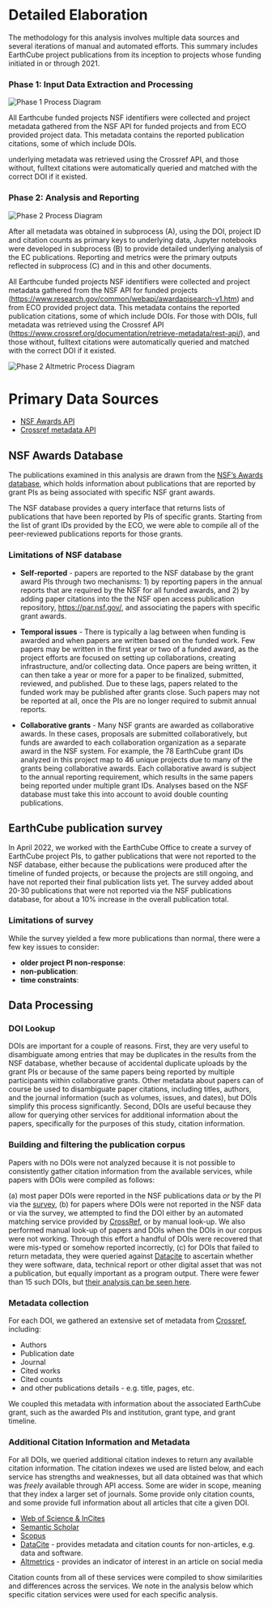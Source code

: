 # Detailed Elaboration

The methodology for this analysis involves multiple data sources and several iterations of manual and automated efforts. This summary includes  EarthCube project publications from its inception to projects whose funding initiated in or through 2021.
    
    
### Phase 1: Input Data Extraction and Processing
![Phase 1 Process Diagram](/data/assets/ec_process_phase1.png)

All Earthcube funded projects NSF identifiers were collected and project metadata gathered from the NSF API for funded projects and from ECO provided project data.  This metadata contains the reported publication citations, some of which include DOIs.  

underlying  metadata was retrieved using the Crossref API, and those without, fulltext citations were automatically queried and matched with the correct DOI if it existed.

### Phase 2: Analysis and Reporting

![Phase 2 Process Diagram](/data/assets/ec_process_phase2.png)

After all metadata was obtained in subprocess (A), using the DOI, project ID and citation counts as primary keys to underlying data, Jupyter notebooks were developed in subprocess (B) to provide detailed underlying analysis of the EC publications.  Reporting and metrics were the primary outputs reflected in subprocess (C) and in this and other documents.

All Earthcube funded projects NSF identifiers were collected and project metadata gathered from the NSF API for funded projects (https://www.research.gov/common/webapi/awardapisearch-v1.htm) and from ECO provided project data.  This metadata contains the reported publication citations, some of which include DOIs.  For those with DOIs, full metadata was retrieved using the Crossref API (https://www.crossref.org/documentation/retrieve-metadata/rest-api/), and those without, fulltext citations were automatically queried and matched with the correct DOI if it existed.

![Phase 2 Altmetric Process Diagram](/data/assets/ec_process_phase2_altmetric.png)

# Primary Data Sources
* [NSF Awards API](https://www.research.gov/common/webapi/awardapisearch-v1.htm) 
* [Crossref metadata API](https://www.crossref.org/documentation/retrieve-metadata/rest-api/)

## NSF Awards Database

The publications examined in this analysis are drawn from the [NSF’s Awards database](https://nsf.gov/awardssearch), which holds information about publications that are reported by grant PIs as being associated with specific NSF grant awards.

The NSF database provides a query interface that returns lists of publications that have been reported by PIs of specific grants. Starting from the list of grant IDs provided by the ECO, we were able to compile all of the peer-reviewed publications reports for those grants.

### Limitations of NSF database

* **Self-reported** - papers are reported to the NSF database by the grant award PIs through two mechanisms: 1) by reporting papers in the annual reports that are required by the NSF for all funded awards, and 2) by adding paper citations into the the NSF open access publication repository, https://par.nsf.gov/, and associating the papers with specific grant awards.

* **Temporal issues** - There is typically a lag between when funding is awarded and when papers are written based on the funded work. Few papers may be written in the first year or two of a funded award, as the project efforts are focused on setting up collaborations, creating infrastructure, and/or collecting data. Once papers are being written, it can then take a year or more for a paper to be finalized, submitted, reviewed, and published. Due to these lags, papers related to the funded work may be published after grants close. Such papers may not be reported at all, once the PIs are no longer required to submit annual reports.

* **Collaborative grants** - Many NSF grants are awarded as collaborative awards. In these cases, proposals are submitted collaboratively, but funds are awarded to each collaboration organization as a separate award in the NSF system. For example, the 78 EarthCube grant IDs analyzed in this project map to 46 unique projects due to many of the grants being collaborative awards. Each collaborative award is subject to the annual reporting requirement, which results in the same papers being reported under multiple grant IDs. Analyses based on the NSF database must take this into account to avoid double counting publications.

## EarthCube publication survey
In April 2022, we worked with the EarthCube Office to create a survey of EarthCube project PIs, to gather publications that were not reported to the NSF database, either because the publications were produced after the timeline of funded projects, or because the projects are still ongoing, and have not reported their final publication lists yet. The survey added about 20-30 publications that were not reported via the NSF publications database, for about a 10% increase in the overall publication total.

### Limitations of survey

While the survey yielded a few more publications than normal, there were a few key issues to consider:

* **older project PI non-response**: 
* **non-publication**:
* **time constraints**:

## Data Processing 

### DOI Lookup
DOIs are important for a couple of reasons. First, they are very useful to disambiguate among entries that may be duplicates in the results from the NSF database, whether because of accidental duplicate uploads by the grant PIs or because of the same papers being reported by multiple participants within collaborative grants. Other metadata about papers can of course be used to disambiguate paper citations, including titles, authors, and the journal information (such as volumes, issues, and dates), but DOIs simplify this process significantly. Second, DOIs are useful because they allow for querying other services for additional information about the papers, specifically for the purposes of this study, citation information.

### Building and filtering the publication corpus

Papers with no DOIs were not analyzed because it is not possible to consistently gather citation information from the available services, while papers with DOIs were compiled as follows:

(a) most paper DOIs were reported in the NSF publications data _or_ by the PI via the [survey](../raw/survey.pdf),
(b) for papers where DOIs were not reported in the NSF data or via the survey, we attempted to find the DOI either by an automated matching service provided by [CrossRef](), or by manual look-up. We also performed manual look-up of papers and DOIs when the DOIs in our corpus were not working. Through this effort a handful of DOIs were recovered that were mis-typed or somehow reported incorrectly,
(c) for DOIs that failed to return metadata, they were queried against [Datacite](https://datacite.org) to ascertain whether they were software, data, technical report or other digital asset that was not a publication, but equally important as a program output.  There were fewer than 15 such DOIs, but [their analysis can be seen here](../findings/data).

### Metadata collection

For each DOI, we gathered an extensive set of metadata from [Crossref](https://crossref.org), including:

* Authors
* Publication date
* Journal
* Cited works
* Cited counts
* and other publications details - e.g. title, pages, etc.

We coupled this metadata with information about the associated EarthCube grant, such as the awarded PIs and institution, grant type, and grant timeline.

### Additional Citation Information and Metadata

For all DOIs, we queried additional citation indexes to return any available citation information. The citation indexes we used are listed below, and each service has strengths and weaknesses, but all data obtained was that which was _freely_ available through API access. Some are wider in scope, meaning that they index a larger set of journals. Some provide only citation counts, and some provide full information about all articles that cite a given DOI. 

* [Web of Science & InCites](https://webofknowledge.com)
* [Semantic Scholar](https://semanticscholar.org)
* [Scopus](https://scopus)
* [DataCite](https://datacite.org) - provides metadata and citation counts for non-articles, e.g. data and software.
* [Altmetrics](https://altmetrics.com) - provides an indicator of interest in an article on social media

Citation counts from all of these services were compiled to show similarities and differences across the services. We note in the analysis below which specific citation services were used for each specific analysis.
